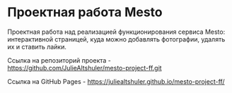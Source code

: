# Проектная работа Mesto

Проектная работа над реализацией функционирования сервиса Mesto: интерактивной страницей, куда можно добавлять фотографии, удалять их и ставить лайки.

Ссылка на репозиторий проекта - https://github.com/JulieAltshuler/mesto-project-ff.git

Ссылка на GitHub Pages - https://juliealtshuler.github.io/mesto-project-ff/